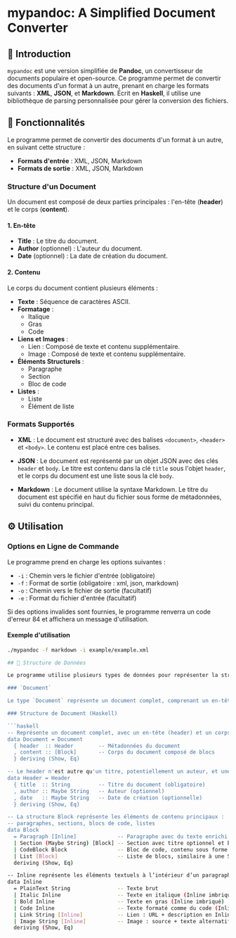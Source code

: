 # mypandoc: A Simplified Document Converter

## 🌟 Introduction

`mypandoc` est une version simplifiée de **Pandoc**, un convertisseur de documents populaire et open-source. Ce programme permet de convertir des documents d'un format à un autre, prenant en charge les formats suivants : **XML**, **JSON**, et **Markdown**. Écrit en **Haskell**, il utilise une bibliothèque de parsing personnalisée pour gérer la conversion des fichiers.

## 📝 Fonctionnalités

Le programme permet de convertir des documents d'un format à un autre, en suivant cette structure :

- **Formats d'entrée** : XML, JSON, Markdown
- **Formats de sortie** : XML, JSON, Markdown

### Structure d'un Document

Un document est composé de deux parties principales : l'en-tête (**header**) et le corps (**content**).

#### 1. En-tête
- **Title** : Le titre du document.
- **Author** (optionnel) : L'auteur du document.
- **Date** (optionnel) : La date de création du document.

#### 2. Contenu
Le corps du document contient plusieurs éléments :
- **Texte** : Séquence de caractères ASCII.
- **Formatage** : 
  - Italique
  - Gras
  - Code
- **Liens et Images** : 
  - Lien : Composé de texte et contenu supplémentaire.
  - Image : Composé de texte et contenu supplémentaire.
- **Éléments Structurels** :
  - Paragraphe
  - Section
  - Bloc de code
- **Listes** :
  - Liste
  - Élément de liste

### Formats Supportés

- **XML** : Le document est structuré avec des balises `<document>`, `<header>` et `<body>`. Le contenu est placé entre ces balises.

- **JSON** : Le document est représenté par un objet JSON avec des clés `header` et `body`. Le titre est contenu dans la clé `title` sous l'objet `header`, et le corps du document est une liste sous la clé `body`.

- **Markdown** : Le document utilise la syntaxe Markdown. Le titre du document est spécifié en haut du fichier sous forme de métadonnées, suivi du contenu principal.

## ⚙️ Utilisation

### Options en Ligne de Commande

Le programme prend en charge les options suivantes :

- `-i` : Chemin vers le fichier d'entrée (obligatoire)
- `-f` : Format de sortie (obligatoire : xml, json, markdown)
- `-o` : Chemin vers le fichier de sortie (facultatif)
- `-e` : Format du fichier d'entrée (facultatif)

Si des options invalides sont fournies, le programme renverra un code d'erreur 84 et affichera un message d'utilisation.

#### Exemple d'utilisation

```bash
./mypandoc -f markdown -i example/example.xml

## 📄 Structure de Données

Le programme utilise plusieurs types de données pour représenter la structure d'un document. Ces types sont définis comme suit :

### `Document`

Le type `Document` représente un document complet, comprenant un en-tête et un corps de contenu.

### Structure de Document (Haskell)

```haskell
-- Représente un document complet, avec un en-tête (header) et un corps (content)
data Document = Document
  { header  :: Header        -- Métadonnées du document
  , content :: [Block]       -- Corps du document composé de blocs
  } deriving (Show, Eq)

-- Le header n'est autre qu'un titre, potentiellement un auteur, et une date
data Header = Header
  { title  :: String         -- Titre du document (obligatoire)
  , author :: Maybe String   -- Auteur (optionnel)
  , date   :: Maybe String   -- Date de création (optionnelle)
  } deriving (Show, Eq)

-- La structure Block représente les éléments de contenu principaux :
-- paragraphes, sections, blocs de code, listes
data Block
  = Paragraph [Inline]             -- Paragraphe avec du texte enrichi (liste d'Inline)
  | Section (Maybe String) [Block] -- Section avec titre optionnel et blocs imbriqués
  | CodeBlock Block                -- Bloc de code, contenu sous forme de Block (souvent un paragraphe)
  | List [Block]                   -- Liste de blocs, similaire à une Section sans titre
  deriving (Show, Eq)

-- Inline représente les éléments textuels à l’intérieur d’un paragraphe
data Inline
  = PlainText String               -- Texte brut
  | Italic Inline                  -- Texte en italique (Inline imbriqué)
  | Bold Inline                    -- Texte en gras (Inline imbriqué)
  | Code Inline                    -- Texte formaté comme du code (Inline imbriqué)
  | Link String [Inline]           -- Lien : URL + description en Inline
  | Image String [Inline]          -- Image : source + texte alternatif
  deriving (Show, Eq)


